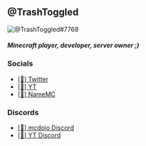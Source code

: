 ## @TrashToggled
![@TrashToggled#7768](https://github-readme-stats.vercel.app/api?username=TrashToggled&count_private=true&show_icons=true&theme=cobalt)
#### *Minecraft player, developer, server owner ;)*
### Socials
- [[💬] Twitter](https://twitter.com/TrashToggled)
- [[🎥] YT](https://www.youtube.com/channel/UCZ1e_i3poYcp3xp6bZzlO-A?view_as=subscriber)
- [[🧑] NameMC](https://namemc.com/TrashToggled)

### Discords
- [[🌺] mcdojo Discord](https://mcdojo.club/discord)
- [[🎥] YT Discord](https://discord.com/invite/BpmTS3R)


